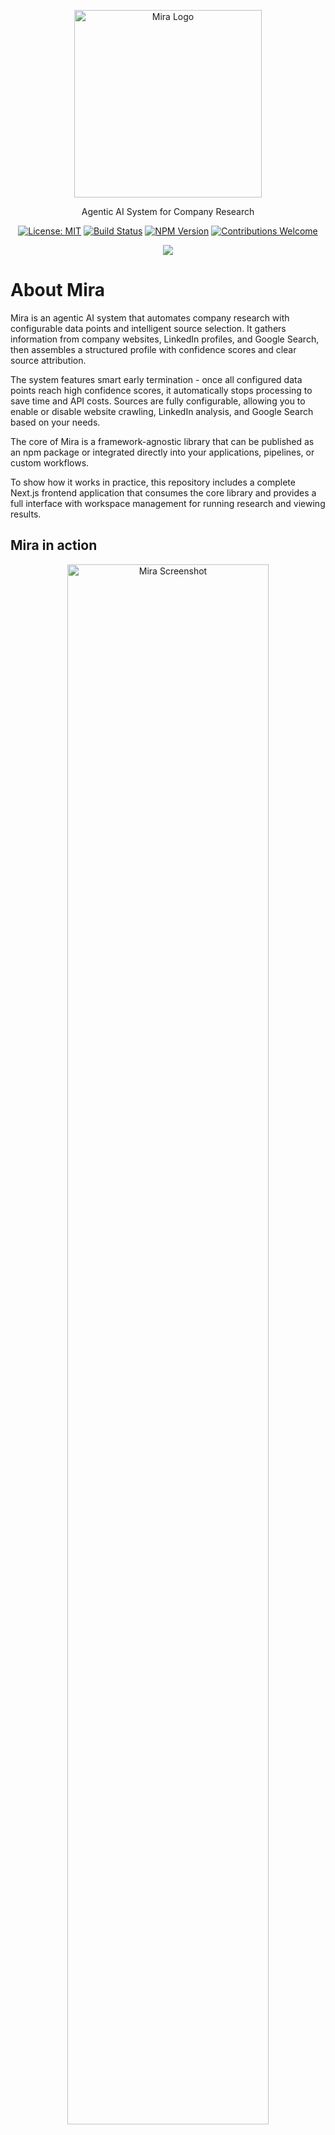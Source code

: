 <p align="center">
  <img src="apps/mira-frontend/public/logo.svg" alt="Mira Logo" width="300" />
</p>

<p align="center">Agentic AI System for Company Research</p>

<div align="center">

[![License: MIT](https://img.shields.io/badge/License-MIT-green.svg)](LICENSE)
[![Build Status](https://github.com/dimimikadze/mira/actions/workflows/ci.yml/badge.svg)](https://github.com/dimimikadze/mira/actions/workflows/ci.yml)
[![NPM Version](https://img.shields.io/npm/v/mira-ai.svg)](https://www.npmjs.com/package/mira-ai)
[![Contributions Welcome](https://img.shields.io/badge/contributions-welcome-brightgreen.svg?style=flat)](CONTRIBUTING.md)

</div>

<p align="center">
  <a href="https://www.youtube.com/watch?v=z8HdHOMvoNY">
    <img src="https://img.shields.io/badge/Watch%20Demo%20Video-red?style=for-the-badge&logo=youtube" />
  </a>
</p>

# About Mira

Mira is an agentic AI system that automates company research with configurable data points and intelligent source selection. It gathers information from company websites, LinkedIn profiles, and Google Search, then assembles a structured profile with confidence scores and clear source attribution.

The system features smart early termination - once all configured data points reach high confidence scores, it automatically stops processing to save time and API costs. Sources are fully configurable, allowing you to enable or disable website crawling, LinkedIn analysis, and Google Search based on your needs.

The core of Mira is a framework-agnostic library that can be published as an npm package or integrated directly into your applications, pipelines, or custom workflows.

To show how it works in practice, this repository includes a complete Next.js frontend application that consumes the core library and provides a full interface with workspace management for running research and viewing results.

## Mira in action

<p align="center">
  <img src="./Screenshot.png" alt="Mira Screenshot" width="80%" />
</p>

## Key Features

- **Configurable Data Points** – Define exactly what information to collect (company name, industry, funding, etc.) with custom descriptions for precise extraction.
- **Intelligent Source Selection** – Enable/disable website crawling, LinkedIn analysis, and Google Search based on your needs.
- **Smart Early Termination** – Automatically stops processing when all data points reach high confidence scores, saving time and API costs.
- **Multi-Agent Architecture** – Specialized agents handle discovery, internal pages, LinkedIn, Google Search, and analysis, with intelligent orchestration.
- **Confidence Scoring & Source Attribution** – Each fact includes a confidence score (1-5) and references its source for transparency and trust.
- **Company Analysis & Criteria Matching** – Generate executive summaries and evaluate companies against custom criteria with fit scores (0-10) and detailed reasoning.
- **Realtime Progress Events** – Emits structured events during execution so you can track and display live progress.
- **Service Layer for Data Gathering** – Built-in services handle scraping, Google Search, LinkedIn company data, and cookie consent banners.
- **Composable Core Library** – Framework-agnostic and publishable as an npm package, ready for Node.js/TypeScript projects.
- **Complete Next.js Frontend** – Full application showing how to consume the library with workspace management, user authentication, and live progress updates.

## How it works

Mira takes a company's website URL and your configuration, then intelligently orchestrates multiple AI agents to gather comprehensive company information. You can customize exactly what data to collect and which sources to use.

**Configuration**

- **Data Points**: Define custom data points with names and descriptions (e.g., "industry": "Primary business sector or market vertical")
- **Sources**: Enable/disable website crawling, LinkedIn analysis, and Google Search (landing page is always analyzed)
- **Analysis**: Optionally enable executive summary generation and/or provide company criteria for fit scoring

**Intelligent Orchestration**

1. **Discovery agent** analyzes the landing page, extracts social profiles, and identifies relevant internal pages
2. **Internal pages agent** (if enabled) scans discovered pages for data points that need improvement
3. **LinkedIn agent** (if enabled) gathers additional details, but only for missing or low-confidence data points
4. **Google Search agent** (if enabled) queries for remaining gaps using targeted searches
5. **Company analysis agent** (if configured) generates executive summary and/or evaluates company criteria fit

**Smart Early Termination**

The system continuously monitors data point confidence scores. If all configured data points reach the minimum confidence threshold, processing automatically terminates early to save time and API costs.

**Data Merging & Confidence**

- Every data point includes a confidence score (1-5) and source attribution
- When multiple sources provide the same information, higher confidence scores take precedence
- Real-time progress events are emitted throughout execution for live status tracking

## Architecture Diagram

![Mira Architecture Diagram](./Diagram.png)

## Tech Stack

### Core Library (`packages/mira-ai`)

- **Node.js** – runtime environment.
- **TypeScript** – type safety and maintainability.
- **OpenAI Agents SDK** – multi-agent orchestration and reasoning.
- **ScrapingBee** – API-based scraping, used for both website crawling and Google Search.
- **Zod** – runtime schema validation and input/output type enforcement.
- **Jest** – testing framework for validating services and agents individually.

### Frontend Application (`apps/mira-frontend`)

- **Next.js** – full-featured interface to run research and display results.
- **Supabase** – user authentication and workspace storage.
- **Workspace Management** – create and manage multiple research configurations with custom data points, sources, and analysis settings.
- **TypeScript** – Consumes core library types.
- **TailwindCSS** – styling for the UI.
- **shadcn/ui** – accessible, prebuilt UI components.

## Requirements

- **Node.js** v18 or later (ensures compatibility with the OpenAI Agents SDK)
- **npm** (comes with Node.js) or **pnpm/yarn** as your package manager
- **API Keys**:
  - `OPENAI_API_KEY` — for agent orchestration
  - `SCRAPING_BEE_API_KEY` — for web scraping and Google Search
- **Supabase Account** (for frontend) — user authentication and workspace storage

## Environment Variables

Mira requires API keys to function. Environment files are used to separate configuration for local development and testing.

### Core Library Testing (`packages/mira-ai/.env.test`)

For testing the core library, create a `.env.test` file:

```
OPENAI_API_KEY=sk-xxxx
SCRAPING_BEE_API_KEY=xxxx
```

### Frontend (`apps/mira-frontend/.env.local`)

For running the frontend, create a `.env.local` file with additional Supabase configuration:

```
OPENAI_API_KEY=sk-xxxx
SCRAPING_BEE_API_KEY=xxxx

NEXT_PUBLIC_SUPABASE_URL=your-supabase-url
NEXT_PUBLIC_SUPABASE_ANON_KEY=your-supabase-anon-key
```

## Installation & Setup

You can use Mira in two ways:

1. **Local Development** (run the frontend application with workspaces and the core library)
2. **As an npm Package** (use the mira-ai library directly in your own project)

---

### 1. Local Development

Clone the repository and install dependencies:

```bash
git clone https://github.com/dimimikadze/mira.git
cd mira
npm install
```

#### Frontend Setup

Create `apps/mira-frontend/.env.local` with your API keys and Supabase configuration:

```bash
OPENAI_API_KEY=sk-xxxx
SCRAPING_BEE_API_KEY=xxxx

# Supabase
NEXT_PUBLIC_SUPABASE_URL=your-supabase-url
NEXT_PUBLIC_SUPABASE_ANON_KEY=your-supabase-anon-key
```

Run database migrations:

```bash
npm run db:migrate
```

Generate TypeScript types from your Supabase schema:

```bash
npm run generate-types
```

Start the frontend application:

```bash
npm run dev:mira-frontend
```

### 2. Use as an npm package (mira-ai library)

```bash
npm install mira-ai
```

```typescript
import { researchCompany } from 'mira-ai';

const config = {
  apiKeys: {
    openaiApiKey: process.env.OPENAI_API_KEY!,
    scrapingBeeApiKey: process.env.SCRAPING_BEE_API_KEY!,
  },
};

const result = await researchCompany('https://company.com', config, {
  enrichmentConfig: {
    // Define custom data points to collect
    dataPoints: [
      { name: 'industry', description: 'Primary business sector' },
      { name: 'employeeCount', description: 'Number of employees' },
      { name: 'funding', description: 'Latest funding round and amount' },
      { name: 'recentNews', description: 'Recent company news or updates' },
    ],
    // Configure which sources to use (landing page is always analyzed)
    sources: {
      crawl: true, // Enable internal pages crawling
      linkedin: true, // Enable LinkedIn analysis
      google: true, // Enable Google Search
    },
    // Configure analysis options
    analysis: {
      executiveSummary: true, // Generate executive summary
      companyCriteria: 'B2B SaaS companies with 50-200 employees', // Evaluate fit against criteria
    },
  },
  onProgress: (type, message) => {
    console.log(`${type}: ${message}`);
  },
});

console.log(result.enrichedCompany);
console.log(result.companyAnalysis);
```

### Authentication

The frontend application uses Supabase for user authentication and workspace management. Users can sign up and sign in through the Supabase Auth system, with each user having access to their own private workspaces.

## Additional Documentation

This monorepo contains two main packages, each with its own README that provides a deeper look into architecture and usage:

- **[Mira AI Library](./packages/mira-ai/README.md)** — Node.js/TypeScript library with agents, services, and orchestration logic.
- **[Mira Frontend](./apps/mira-frontend/README.md)** — Next.js application with workspace management for running research and visualizing results.

## AI-Assisted Development

If you're developing with AI tools like Cursor, configuration rules are already set up in the root, library, and frontend packages to ensure consistency.

## Contributing

See [CONTRIBUTING.md](./CONTRIBUTING.md) for guidelines.

## License

Distributed under the MIT License. See [LICENSE](./LICENSE) for details.

## Credits

Logo and UI design by [salomeskv](https://www.salomeskv.com/about)
